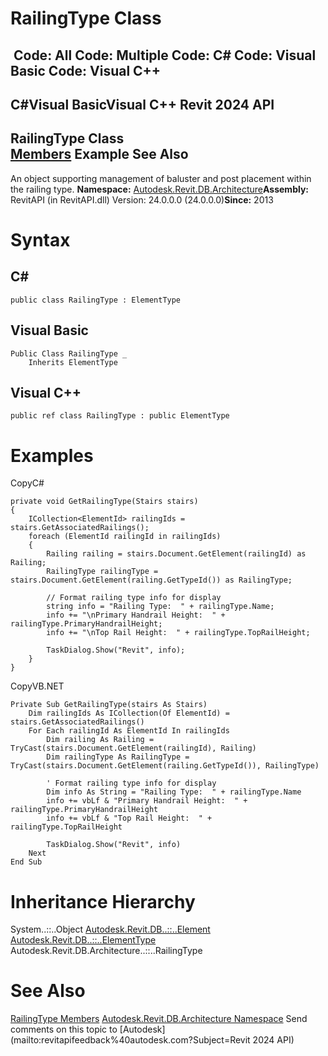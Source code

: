 # RailingType Class

﻿
 Code: All Code: Multiple Code: C# Code: Visual Basic Code: Visual C++   
---  
C#Visual BasicVisual C++
Revit 2024 API  
---  
RailingType Class  
[Members](19bda8b3-8832-89ed-93db-b8100946ae30.md "RailingType Members") Example See Also  
---  
An object supporting management of baluster and post placement within the railing type. 
**Namespace:** [Autodesk.Revit.DB.Architecture](720f0c58-cb2b-4f13-374a-7348ed0a1cd3.md "Autodesk.Revit.DB.Architecture Namespace")**Assembly:** RevitAPI (in RevitAPI.dll) Version: 24.0.0.0 (24.0.0.0)**Since:** 2013 
# Syntax
C#  
---  
```text
public class RailingType : ElementType
```
  
Visual Basic  
---  
```text
Public Class RailingType _
	Inherits ElementType
```
  
Visual C++  
---  
```text
public ref class RailingType : public ElementType
```
  
# Examples
CopyC#
```text
private void GetRailingType(Stairs stairs)
{
    ICollection<ElementId> railingIds = stairs.GetAssociatedRailings();
    foreach (ElementId railingId in railingIds)
    {
        Railing railing = stairs.Document.GetElement(railingId) as Railing;
        RailingType railingType = stairs.Document.GetElement(railing.GetTypeId()) as RailingType;

        // Format railing type info for display
        string info = "Railing Type:  " + railingType.Name;
        info += "\nPrimary Handrail Height:  " + railingType.PrimaryHandrailHeight;
        info += "\nTop Rail Height:  " + railingType.TopRailHeight;

        TaskDialog.Show("Revit", info);
    }
}
```

CopyVB.NET
```text
Private Sub GetRailingType(stairs As Stairs)
    Dim railingIds As ICollection(Of ElementId) = stairs.GetAssociatedRailings()
    For Each railingId As ElementId In railingIds
        Dim railing As Railing = TryCast(stairs.Document.GetElement(railingId), Railing)
        Dim railingType As RailingType = TryCast(stairs.Document.GetElement(railing.GetTypeId()), RailingType)

        ' Format railing type info for display
        Dim info As String = "Railing Type:  " + railingType.Name
        info += vbLf & "Primary Handrail Height:  " + railingType.PrimaryHandrailHeight
        info += vbLf & "Top Rail Height:  " + railingType.TopRailHeight

        TaskDialog.Show("Revit", info)
    Next
End Sub
```

# Inheritance Hierarchy
System..::..Object [Autodesk.Revit.DB..::..Element](eb16114f-69ea-f4de-0d0d-f7388b105a16.md "Element Class") [Autodesk.Revit.DB..::..ElementType](ffb18296-0448-559c-580c-7857cbcdc094.md "ElementType Class") Autodesk.Revit.DB.Architecture..::..RailingType
# See Also
[RailingType Members](19bda8b3-8832-89ed-93db-b8100946ae30.md "RailingType Members")
[Autodesk.Revit.DB.Architecture Namespace](720f0c58-cb2b-4f13-374a-7348ed0a1cd3.md "Autodesk.Revit.DB.Architecture Namespace")
Send comments on this topic to [Autodesk](mailto:revitapifeedback%40autodesk.com?Subject=Revit 2024 API)